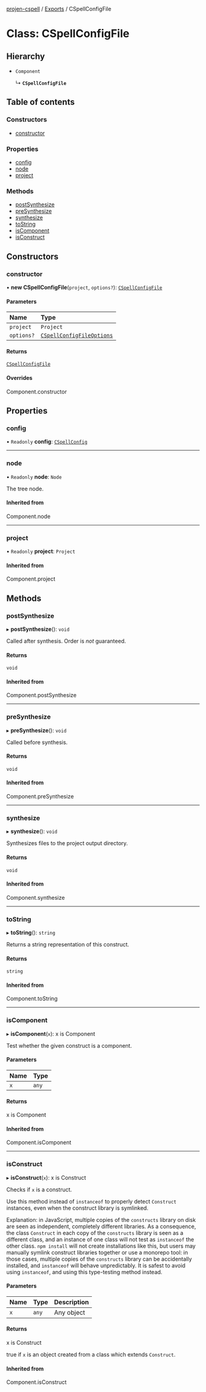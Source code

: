 [projen-cspell](../README.md) / [Exports](../modules.md) / CSpellConfigFile

# Class: CSpellConfigFile

## Hierarchy

- `Component`

  ↳ **`CSpellConfigFile`**

## Table of contents

### Constructors

- [constructor](CSpellConfigFile.md#constructor)

### Properties

- [config](CSpellConfigFile.md#config)
- [node](CSpellConfigFile.md#node)
- [project](CSpellConfigFile.md#project)

### Methods

- [postSynthesize](CSpellConfigFile.md#postsynthesize)
- [preSynthesize](CSpellConfigFile.md#presynthesize)
- [synthesize](CSpellConfigFile.md#synthesize)
- [toString](CSpellConfigFile.md#tostring)
- [isComponent](CSpellConfigFile.md#iscomponent)
- [isConstruct](CSpellConfigFile.md#isconstruct)

## Constructors

### constructor

• **new CSpellConfigFile**(`project`, `options?`): [`CSpellConfigFile`](CSpellConfigFile.md)

#### Parameters

| Name | Type |
| :------ | :------ |
| `project` | `Project` |
| `options?` | [`CSpellConfigFileOptions`](../interfaces/CSpellConfigFileOptions.md) |

#### Returns

[`CSpellConfigFile`](CSpellConfigFile.md)

#### Overrides

Component.constructor

## Properties

### config

• `Readonly` **config**: [`CSpellConfig`](../interfaces/CSpellConfig.md)

___

### node

• `Readonly` **node**: `Node`

The tree node.

#### Inherited from

Component.node

___

### project

• `Readonly` **project**: `Project`

#### Inherited from

Component.project

## Methods

### postSynthesize

▸ **postSynthesize**(): `void`

Called after synthesis. Order is *not* guaranteed.

#### Returns

`void`

#### Inherited from

Component.postSynthesize

___

### preSynthesize

▸ **preSynthesize**(): `void`

Called before synthesis.

#### Returns

`void`

#### Inherited from

Component.preSynthesize

___

### synthesize

▸ **synthesize**(): `void`

Synthesizes files to the project output directory.

#### Returns

`void`

#### Inherited from

Component.synthesize

___

### toString

▸ **toString**(): `string`

Returns a string representation of this construct.

#### Returns

`string`

#### Inherited from

Component.toString

___

### isComponent

▸ **isComponent**(`x`): x is Component

Test whether the given construct is a component.

#### Parameters

| Name | Type |
| :------ | :------ |
| `x` | `any` |

#### Returns

x is Component

#### Inherited from

Component.isComponent

___

### isConstruct

▸ **isConstruct**(`x`): x is Construct

Checks if `x` is a construct.

Use this method instead of `instanceof` to properly detect `Construct`
instances, even when the construct library is symlinked.

Explanation: in JavaScript, multiple copies of the `constructs` library on
disk are seen as independent, completely different libraries. As a
consequence, the class `Construct` in each copy of the `constructs` library
is seen as a different class, and an instance of one class will not test as
`instanceof` the other class. `npm install` will not create installations
like this, but users may manually symlink construct libraries together or
use a monorepo tool: in those cases, multiple copies of the `constructs`
library can be accidentally installed, and `instanceof` will behave
unpredictably. It is safest to avoid using `instanceof`, and using
this type-testing method instead.

#### Parameters

| Name | Type | Description |
| :------ | :------ | :------ |
| `x` | `any` | Any object |

#### Returns

x is Construct

true if `x` is an object created from a class which extends `Construct`.

#### Inherited from

Component.isConstruct
